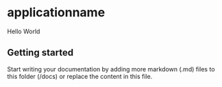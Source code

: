 # applicationname

Hello World

## Getting started

Start writing your documentation by adding more markdown (.md) files to this
folder (/docs) or replace the content in this file.
